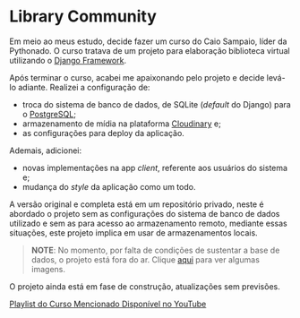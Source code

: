 # Library Community

Em meio ao meus estudo, decide fazer um curso do Caio Sampaio, líder da Pythonado. O curso tratava de um projeto para elaboração biblioteca virtual utilizando o [Django Framework](https://www.djangoproject.com/).

Após terminar o curso, acabei me apaixonando pelo projeto e decide levá-lo adiante. Realizei a configuração de:
- troca do sistema de banco de dados, de SQLite (_default_ do Django) para o [PostgreSQL](https://www.postgresql.org/);
- armazenamento de mídia na plataforma [Cloudinary](https://cloudinary.com/) e;
- as configurações para deploy da aplicação.

Ademais, adicionei:
- novas implementações na app *client*, referente aos usuários do sistema e;
- mudança do _style_ da aplicação como um todo.

A versão original e completa está em um repositório privado, neste é abordado o projeto sem as configurações do sistema de banco de dados utilizado e sem as para acesso ao armazenamento remoto, mediante essas situações, este projeto implica em usar de armazenamentos locais.

> **NOTE**: No momento, por falta de condições de sustentar a base de dados, o projeto está fora do ar. Clique [aqui](https://www.linkedin.com/posts/leon-augusto_djangoframework-python-postgresql-activity-7065367810402660353-9DtV?utm_source=share&utm_medium=member_desktop) para ver algumas imagens.

O projeto ainda está em fase de construção, atualizações sem previsões.

[Playlist do Curso Mencionado Disponível no YouTube](https://www.youtube.com/playlist?list=PL3gEA6Xsr_enCP_7MfEUFMyF6OtbVMCM1)
